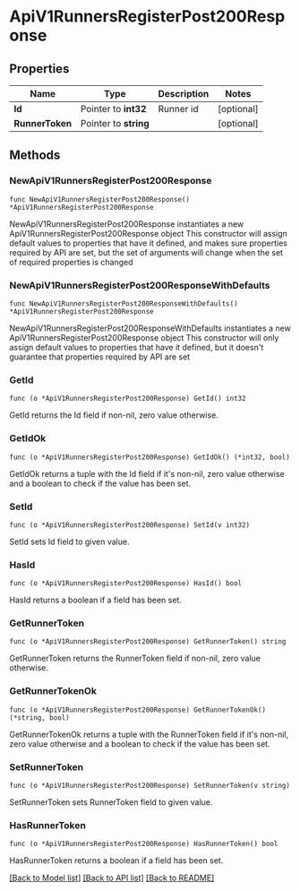 # ApiV1RunnersRegisterPost200Response

## Properties

Name | Type | Description | Notes
------------ | ------------- | ------------- | -------------
**Id** | Pointer to **int32** | Runner id | [optional] 
**RunnerToken** | Pointer to **string** |  | [optional] 

## Methods

### NewApiV1RunnersRegisterPost200Response

`func NewApiV1RunnersRegisterPost200Response() *ApiV1RunnersRegisterPost200Response`

NewApiV1RunnersRegisterPost200Response instantiates a new ApiV1RunnersRegisterPost200Response object
This constructor will assign default values to properties that have it defined,
and makes sure properties required by API are set, but the set of arguments
will change when the set of required properties is changed

### NewApiV1RunnersRegisterPost200ResponseWithDefaults

`func NewApiV1RunnersRegisterPost200ResponseWithDefaults() *ApiV1RunnersRegisterPost200Response`

NewApiV1RunnersRegisterPost200ResponseWithDefaults instantiates a new ApiV1RunnersRegisterPost200Response object
This constructor will only assign default values to properties that have it defined,
but it doesn't guarantee that properties required by API are set

### GetId

`func (o *ApiV1RunnersRegisterPost200Response) GetId() int32`

GetId returns the Id field if non-nil, zero value otherwise.

### GetIdOk

`func (o *ApiV1RunnersRegisterPost200Response) GetIdOk() (*int32, bool)`

GetIdOk returns a tuple with the Id field if it's non-nil, zero value otherwise
and a boolean to check if the value has been set.

### SetId

`func (o *ApiV1RunnersRegisterPost200Response) SetId(v int32)`

SetId sets Id field to given value.

### HasId

`func (o *ApiV1RunnersRegisterPost200Response) HasId() bool`

HasId returns a boolean if a field has been set.

### GetRunnerToken

`func (o *ApiV1RunnersRegisterPost200Response) GetRunnerToken() string`

GetRunnerToken returns the RunnerToken field if non-nil, zero value otherwise.

### GetRunnerTokenOk

`func (o *ApiV1RunnersRegisterPost200Response) GetRunnerTokenOk() (*string, bool)`

GetRunnerTokenOk returns a tuple with the RunnerToken field if it's non-nil, zero value otherwise
and a boolean to check if the value has been set.

### SetRunnerToken

`func (o *ApiV1RunnersRegisterPost200Response) SetRunnerToken(v string)`

SetRunnerToken sets RunnerToken field to given value.

### HasRunnerToken

`func (o *ApiV1RunnersRegisterPost200Response) HasRunnerToken() bool`

HasRunnerToken returns a boolean if a field has been set.


[[Back to Model list]](../README.md#documentation-for-models) [[Back to API list]](../README.md#documentation-for-api-endpoints) [[Back to README]](../README.md)


